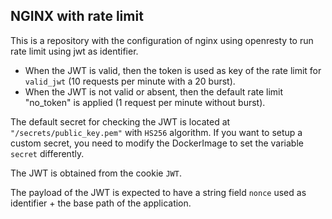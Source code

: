 
## NGINX with rate limit

This is a repository with the configuration of nginx using openresty to run rate limit using jwt as identifier.

- When the JWT is valid, then the token is used as key of the rate limit for `valid_jwt` (10 requests per minute with a 20 burst).
- When the JWT is not valid or absent, then the default rate limit "no_token" is applied (1 request per minute without burst).

The default secret for checking the JWT is located at `"/secrets/public_key.pem"` with `HS256` algorithm. If you want to setup a custom secret, you need to modify the DockerImage to set the variable `secret` differently.

The JWT is obtained from the cookie `JWT`.

The payload of the JWT is expected to have a string field `nonce` used as identifier + the base path of the application.
